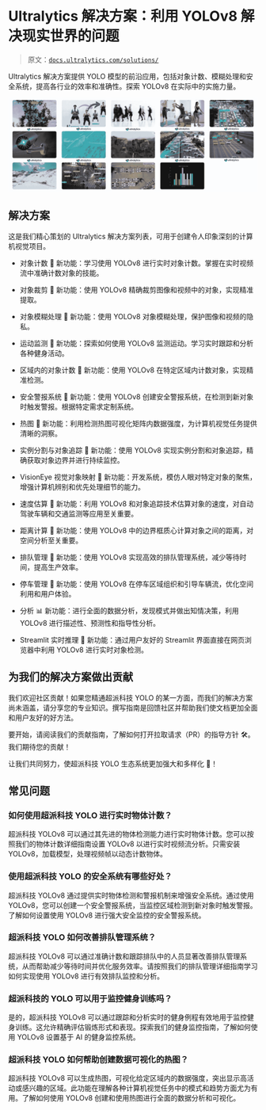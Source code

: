# Ultralytics 解决方案：利用 YOLOv8 解决现实世界的问题

> 原文：[`docs.ultralytics.com/solutions/`](https://docs.ultralytics.com/solutions/)

Ultralytics 解决方案提供 YOLO 模型的前沿应用，包括对象计数、模糊处理和安全系统，提高各行业的效率和准确性。探索 YOLOv8 在实际中的实施力量。

![Ultralytics 解决方案缩略图](img/cd110250ac6d40b3cef765a3984f71a9.png)

## 解决方案

这是我们精心策划的 Ultralytics 解决方案列表，可用于创建令人印象深刻的计算机视觉项目。

+   对象计数 🚀 新功能：学习使用 YOLOv8 进行实时对象计数。掌握在实时视频流中准确计数对象的技能。

+   对象裁剪 🚀 新功能：使用 YOLOv8 精确裁剪图像和视频中的对象，实现精准提取。

+   对象模糊处理 🚀 新功能：使用 YOLOv8 对象模糊处理，保护图像和视频的隐私。

+   运动监测 🚀 新功能：探索如何使用 YOLOv8 监测运动。学习实时跟踪和分析各种健身活动。

+   区域内的对象计数 🚀 新功能：使用 YOLOv8 在特定区域内计数对象，实现精准检测。

+   安全警报系统 🚀 新功能：使用 YOLOv8 创建安全警报系统，在检测到新对象时触发警报。根据特定需求定制系统。

+   热图 🚀 新功能：利用检测热图可视化矩阵内数据强度，为计算机视觉任务提供清晰的洞察。

+   实例分割与对象追踪 🚀 新功能：使用 YOLOv8 实现实例分割和对象追踪，精确获取对象边界并进行持续监控。

+   VisionEye 视觉对象映射 🚀 新功能：开发系统，模仿人眼对特定对象的聚焦，增强计算机辨别和优先处理细节的能力。

+   速度估算 🚀 新功能：利用 YOLOv8 和对象追踪技术估算对象的速度，对自动驾驶车辆和交通监测等应用至关重要。

+   距离计算 🚀 新功能：使用 YOLOv8 中的边界框质心计算对象之间的距离，对空间分析至关重要。

+   排队管理 🚀 新功能：使用 YOLOv8 实现高效的排队管理系统，减少等待时间，提高生产效率。

+   停车管理 🚀 新功能：使用 YOLOv8 在停车区域组织和引导车辆流，优化空间利用和用户体验。

+   分析 📊 新功能：进行全面的数据分析，发现模式并做出知情决策，利用 YOLOv8 进行描述性、预测性和指导性分析。

+   Streamlit 实时推理 🚀 新功能：通过用户友好的 Streamlit 界面直接在网页浏览器中利用 YOLOv8 进行实时对象检测。

## 为我们的解决方案做出贡献

我们欢迎社区贡献！如果您精通超派科技 YOLO 的某一方面，而我们的解决方案尚未涵盖，请分享您的专业知识。撰写指南是回馈社区并帮助我们使文档更加全面和用户友好的好方法。

要开始，请阅读我们的贡献指南，了解如何打开拉取请求（PR）的指导方针 🛠️。我们期待您的贡献！

让我们共同努力，使超派科技 YOLO 生态系统更加强大和多样化 🙏！

## 常见问题

### 如何使用超派科技 YOLO 进行实时物体计数？

超派科技 YOLOv8 可以通过其先进的物体检测能力进行实时物体计数。您可以按照我们的物体计数详细指南设置 YOLOv8 以进行实时视频流分析。只需安装 YOLOv8，加载模型，处理视频帧以动态计数物体。

### 使用超派科技 YOLO 的安全系统有哪些好处？

超派科技 YOLOv8 通过提供实时物体检测和警报机制来增强安全系统。通过使用 YOLOv8，您可以创建一个安全警报系统，当监控区域检测到新对象时触发警报。了解如何设置使用 YOLOv8 进行强大安全监控的安全警报系统。

### 超派科技 YOLO 如何改善排队管理系统？

超派科技 YOLOv8 可以通过准确计数和跟踪排队中的人员显著改善排队管理系统，从而帮助减少等待时间并优化服务效率。请按照我们的排队管理详细指南学习如何实现使用 YOLOv8 进行有效排队监控和分析。

### 超派科技的 YOLO 可以用于监控健身训练吗？

是的，超派科技 YOLOv8 可以通过跟踪和分析实时的健身例程有效地用于监控健身训练。这允许精确评估锻炼形式和表现。探索我们的健身监控指南，了解如何使用 YOLOv8 设置基于 AI 的健身监控系统。

### 超派科技 YOLO 如何帮助创建数据可视化的热图？

超派科技 YOLOv8 可以生成热图，可视化给定区域内的数据强度，突出显示高活动或感兴趣的区域。此功能在理解各种计算机视觉任务中的模式和趋势方面尤为有用。了解如何使用 YOLOv8 创建和使用热图进行全面的数据分析和可视化。
